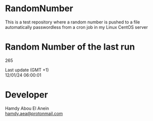 # RandomNumber    
This is a test repository where a random number is pushed to a file automatically passwordless from a cron job in my Linux CentOS server    
# Random Number of the last run   
265
      
Last update (GMT +1)    
12/01/24 06:00:01
# Developer    
Hamdy Abou El Anein   
hamdy.aea@protonmail.com
